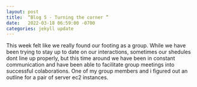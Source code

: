 ```yaml
---
layout: post
title:  “Blog 5 - Turning the corner ”
date:   2022-03-18 06:59:00 -0700
categories: jekyll update
---
```

This week felt like we really found our footing as a group. While we have been trying to stay up to date on our interactions, sometimes our shedules dont line up properly, but this time around we have been in constant communication and have been able to facilitate group meetings into successful colaborations. One of my group members and i figured out an outline for a pair of server ec2 instances.
